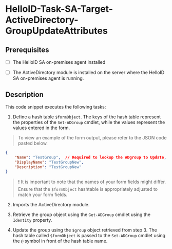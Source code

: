 
# HelloID-Task-SA-Target-ActiveDirectory-GroupUpdateAttributes

## Prerequisites

- [ ] The HelloID SA on-premises agent installed

- [ ] The ActiveDirectory module is installed on the server where the HelloID SA on-premises agent is running.

## Description

This code snippet executes the following tasks:

1. Define a hash table `$formObject`. The keys of the hash table represent the properties of the `Set-ADGroup` cmdlet, while the values represent the values entered in the form.

> To view an example of the form output, please refer to the JSON code pasted below.

```json
{
    "Name": "TestGroup",  // Required to lookup the ADgroup to Update, This property will not be updated.
    "DisplayName": "TestGroupNew",
    "Description": "TestGroupNew"
}
```

> :exclamation: It is important to note that the names of your form fields might differ. Ensure that the `$formObject` hashtable is appropriately adjusted to match your form fields.

2. Imports the ActiveDirectory module.

3. Retrieve the group object using the `Get-ADGroup` cmdlet using the `Identity` property.

4. Update the group using the `$group` object retrieved from step 3. The hash table called `$formObject` is passed to the `Set-ADGroup` cmdlet using the `@` symbol in front of the hash table name.